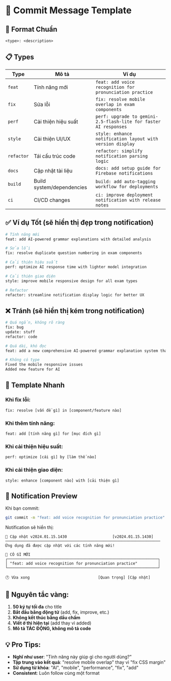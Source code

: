 # 📝 Commit Message Template

## 🎯 **Format Chuẩn**
```
<type>: <description>
```

## 📋 **Types**

| Type | Mô tả | Ví dụ |
|------|-------|-------|
| `feat` | Tính năng mới | `feat: add voice recognition for pronunciation practice` |
| `fix` | Sửa lỗi | `fix: resolve mobile overlap in exam components` |
| `perf` | Cải thiện hiệu suất | `perf: upgrade to gemini-2.5-flash-lite for faster AI responses` |
| `style` | Cải thiện UI/UX | `style: enhance notification layout with version display` |
| `refactor` | Tái cấu trúc code | `refactor: simplify notification parsing logic` |
| `docs` | Cập nhật tài liệu | `docs: add setup guide for Firebase notifications` |
| `build` | Build system/dependencies | `build: add auto-tagging workflow for deployments` |
| `ci` | CI/CD changes | `ci: improve deployment notification with release notes` |

## ✅ **Ví dụ Tốt** (sẽ hiển thị đẹp trong notification)

```bash
# Tính năng mới
feat: add AI-powered grammar explanations with detailed analysis

# Sửa lỗi
fix: resolve duplicate question numbering in exam components  

# Cải thiện hiệu suất
perf: optimize AI response time with lighter model integration

# Cải thiện giao diện
style: improve mobile responsive design for all exam types

# Refactor
refactor: streamline notification display logic for better UX
```

## ❌ **Tránh** (sẽ hiển thị kém trong notification)

```bash
# Quá ngắn, không rõ ràng
fix: bug
update: stuff
refactor: code

# Quá dài, khó đọc
feat: add a new comprehensive AI-powered grammar explanation system that provides detailed analysis of Japanese grammar structures with multiple examples and learning tips for students of all levels

# Không có type
Fixed the mobile responsive issues
Added new feature for AI
```

## 🚀 **Template Nhanh**

### **Khi fix lỗi:**
```
fix: resolve [vấn đề gì] in [component/feature nào]
```

### **Khi thêm tính năng:**
```
feat: add [tính năng gì] for [mục đích gì]
```

### **Khi cải thiện hiệu suất:**
```
perf: optimize [cái gì] by [làm thế nào]
```

### **Khi cải thiện giao diện:**
```
style: enhance [component nào] with [cải thiện gì]
```

## 📱 **Notification Preview**

Khi bạn commit:
```bash
git commit -m "feat: add voice recognition for pronunciation practice"
```

Notification sẽ hiển thị:
```
🚀 Cập nhật v2024.01.15.1430                    [v2024.01.15.1430]
────────────────────────────────────────────────────────────────────
Ứng dụng đã được cập nhật với các tính năng mới!

📝 CÓ GÌ MỚI
┌──────────────────────────────────────────────────────────────────┐
│ "feat: add voice recognition for pronunciation practice"         │
└──────────────────────────────────────────────────────────────────┘

🕐 Vừa xong                              [Quan trọng] [Cập nhật]
```

## 🎯 **Nguyên tắc vàng:**

1. **50 ký tự tối đa** cho title
2. **Bắt đầu bằng động từ** (add, fix, improve, etc.)
3. **Không kết thúc bằng dấu chấm**
4. **Viết ở thì hiện tại** (add thay vì added)
5. **Mô tả TÁC ĐỘNG, không mô tả code**

## 💡 **Pro Tips:**

- **Nghĩ như user**: "Tính năng này giúp gì cho người dùng?"
- **Tập trung vào kết quả**: "resolve mobile overlap" thay vì "fix CSS margin"
- **Sử dụng từ khóa**: "AI", "mobile", "performance", "fix", "add"
- **Consistent**: Luôn follow cùng một format